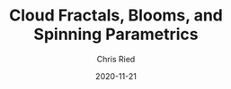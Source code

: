 ---
title: 'Cloud Fractals, Blooms, and Spinning Parametrics'
author: Chris Ried
date: '2020-11-21'
slug: generative-arts-45
categories: 
featured: 
tags: ['generative']
---